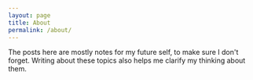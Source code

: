 ```yaml
---
layout: page
title: About
permalink: /about/
---
```

The posts here are mostly notes for my future self, to make sure I don't forget. Writing about these topics also helps me clarify my thinking about them.